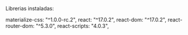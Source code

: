 
Librerias instaladas:

materialize-css: "^1.0.0-rc.2",
react: "^17.0.2",
react-dom: "^17.0.2",
react-router-dom: "^5.3.0",
react-scripts: "4.0.3",
